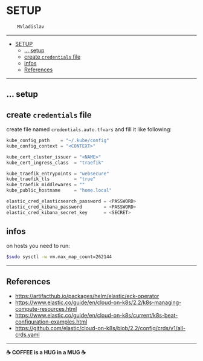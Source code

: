 # SETUP

```sh
    MVladislav
```

---

- [SETUP](#setup)
  - [... setup](#-setup)
  - [create `credentials` file](#create-credentials-file)
  - [infos](#infos)
  - [References](#references)

---

## ... setup

## create `credentials` file

create file named `credentials.auto.tfvars` and fill it like following:

```tf
kube_config_path    = "~/.kube/config"
kube_config_context = "<CONTEXT>"

kube_cert_cluster_issuer = "<NAME>"
kube_cert_ingress_class  = "traefik"

kube_traefik_entrypoints = "websecure"
kube_traefik_tls         = "true"
kube_traefik_middlewares = ""
kube_public_hostname     = "home.local"

elastic_cred_elasticsearch_password = <PASSWORD>
elastic_cred_kibana_password        = <PASSWORD>
elastic_cred_kibana_secret_key      = <SECRET>
```

## infos

on hosts you need to run:

```sh
$sudo sysctl -w vm.max_map_count=262144
```

---

## References

- <https://artifacthub.io/packages/helm/elastic/eck-operator>
- <https://www.elastic.co/guide/en/cloud-on-k8s/2.2/k8s-managing-compute-resources.html>
- <https://www.elastic.co/guide/en/cloud-on-k8s/current/k8s-beat-configuration-examples.html>
- <https://github.com/elastic/cloud-on-k8s/blob/2.2/config/crds/v1/all-crds.yaml>

---

**☕ COFFEE is a HUG in a MUG ☕**
